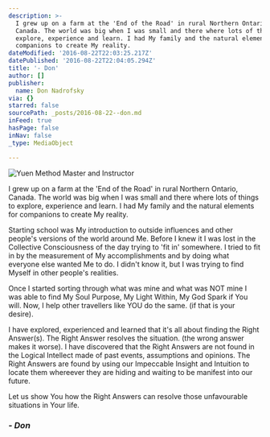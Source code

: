 ```yaml
---
description: >-
  I grew up on a farm at the 'End of the Road' in rural Northern Ontario,
  Canada. The world was big when I was small and there where lots of things to
  explore, experience and learn. I had My family and the natural elements for
  companions to create My reality.
dateModified: '2016-08-22T22:03:25.217Z'
datePublished: '2016-08-22T22:04:05.294Z'
title: '- Don'
author: []
publisher:
  name: Don Nadrofsky
via: {}
starred: false
sourcePath: _posts/2016-08-22--don.md
inFeed: true
hasPage: false
inNav: false
_type: MediaObject

---
```

![Yuen Method Master and Instructor](https://the-grid-user-content.s3-us-west-2.amazonaws.com/4dce831d-5799-4abf-bc73-e2e1b36d01ef.jpg)

I grew up on a farm at the 'End of the Road' in rural Northern Ontario, Canada. The world was big when I was small and there where lots of things to explore, experience and learn. I had My family and the natural elements for companions to create My reality.

Starting school was My introduction to outside influences and other people's versions of the world around Me. Before I knew it I was lost in the Collective Consciousness of the day trying to 'fit in' somewhere. I tried to fit in by the measurement of My accomplishments and by doing what everyone else wanted Me to do. I didn't know it, but I was trying to find Myself in other people's realities.

Once I started sorting through what was mine and what was NOT mine I was able to find My Soul Purpose, My Light Within, My God Spark if You will. Now, I help other travellers like YOU do the same. (if that is your desire).

I have explored, experienced and learned that it's all about finding the Right Answer(s). The Right Answer resolves the situation. (the wrong answer makes it worse). I have discovered that the Right Answers are not found in the Logical Intellect made of past events, assumptions and opinions. The Right Answers are found by using our Impeccable Insight and Intuition to locate them whereever they are hiding and waiting to be manifest into our future.

Let us show You how the Right Answers can resolve those unfavourable situations in Your life.

### _- Don_